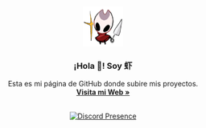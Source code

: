 <!-- PROJECT LOGO -->
<br/>
<div align="center">
  <a href="https://github.com/othneildrew/Best-README-Template">
    <img src="images/logo.png" alt="Logo" width="80" height="80">
  </a>

  <h3 align="center">¡Hola 👋! Soy 虾</h3>

  <p align="center">
    Esta es mi página de GitHub donde subire mis proyectos.
    <br />
    <a href="https://Camar-on.github.io"><strong>Visita mi Web »</strong></a>
  <br  />
  <br  />

  [![Discord Presence](https://lanyard.cnrad.dev/api/719422383382986783)](https://discord.com/users/719422383382986783)



